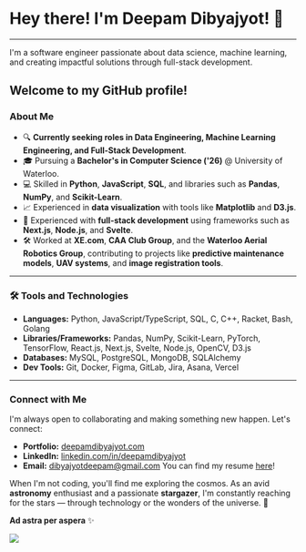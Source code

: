 # Hey there! I'm Deepam Dibyajyot! 🚀
---
I'm a software engineer passionate about data science, machine learning, and creating impactful solutions through full-stack development.

Welcome to my GitHub profile! 
---

### About Me

- 🔍 **Currently seeking roles in Data Engineering, Machine Learning Engineering, and Full-Stack Development**.
- 🎓 Pursuing a **Bachelor's in Computer Science ('26)** @ University of Waterloo.
- 💻 Skilled in **Python**, **JavaScript**, **SQL**, and libraries such as **Pandas**, **NumPy**, and **Scikit-Learn**.
- 📈 Experienced in **data visualization** with tools like **Matplotlib** and **D3.js**.
- 🔧 Experienced with **full-stack development** using frameworks such as **Next.js**, **Node.js**, and **Svelte**.
- 🛠 Worked at **XE.com**, **CAA Club Group**, and the **Waterloo Aerial Robotics Group**, contributing to projects like **predictive maintenance models**, **UAV systems**, and **image registration tools**.

---
### 🛠️ Tools and Technologies

- **Languages:** Python, JavaScript/TypeScript, SQL, C, C++, Racket, Bash, Golang
- **Libraries/Frameworks:** Pandas, NumPy, Scikit-Learn, PyTorch, TensorFlow, React.js, Next.js, Svelte, Node.js, OpenCV, D3.js
- **Databases:** MySQL, PostgreSQL, MongoDB, SQLAlchemy
- **Dev Tools:** Git, Docker, Figma, GitLab, Jira, Asana, Vercel

---

### Connect with Me

I'm always open to collaborating and making something new happen. Let's connect:

- **Portfolio:** [deepamdibyajyot.com](https://deepamdibyajyot.com)
- **LinkedIn:** [linkedin.com/in/deepamdibyajyot](https://www.linkedin.com/in/deepamdibyajyot/)
- **Email:** dibyajyotdeepam@gmail.com
You can find my resume [here](https://deepamdibyajyot.me/assets/resume.pdf)!

When I'm not coding, you'll find me exploring the cosmos. As an avid **astronomy** enthusiast and a passionate **stargazer**, I'm constantly reaching for the stars — through technology or the wonders of the universe. 🌌

**Ad astra per aspera** ✨  

![](https://komarev.com/ghpvc/?username=DDibyajyot&color=yellow&base=495&style=flat-square&label=Commit+Connoisseurs)
